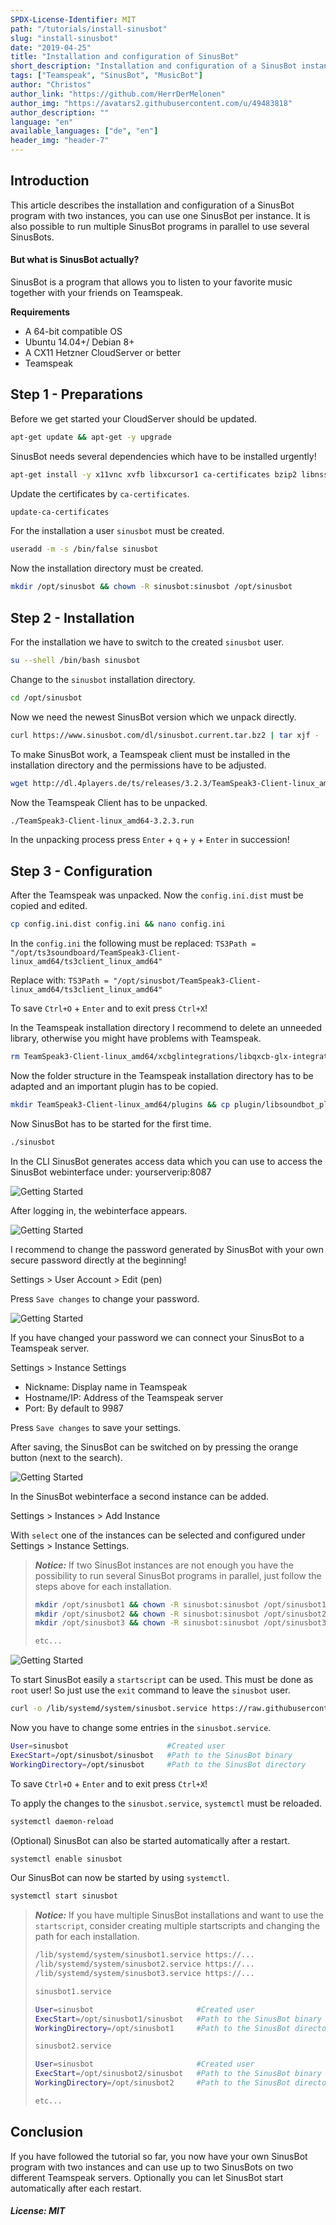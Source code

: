 ```yaml
---
SPDX-License-Identifier: MIT
path: "/tutorials/install-sinusbot"
slug: "install-sinusbot"
date: "2019-04-25"
title: "Installation and configuration of SinusBot"
short_description: "Installation and configuration of a SinusBot instance."
tags: ["Teamspeak", "SinusBot", "MusicBot"]
author: "Christos"
author_link: "https://github.com/HerrDerMelonen"
author_img: "https://avatars2.githubusercontent.com/u/49483818"
author_description: ""
language: "en"
available_languages: ["de", "en"]
header_img: "header-7"
---
```


## Introduction

This article describes the installation and configuration of a SinusBot program with two instances, you can use one SinusBot per instance. It is also possible to run multiple SinusBot programs in parallel to use several SinusBots.

#### But what is SinusBot actually?

SinusBot is a program that allows you to listen to your favorite music together with your friends on Teamspeak.

**Requirements**

+ A 64-bit compatible OS
+ Ubuntu 14.04+/ Debian 8+
+ A CX11 Hetzner CloudServer or better
+ Teamspeak

## Step 1 - Preparations

Before we get started your CloudServer should be updated.
```bash
apt-get update && apt-get -y upgrade
```

SinusBot needs several dependencies which have to be installed urgently!
```bash
apt-get install -y x11vnc xvfb libxcursor1 ca-certificates bzip2 libnss3 libegl1-mesa x11-xkb-utils libasound2 libglib2.0-0 libgl1 libnspr4 libfontconfig1 libxi6 libxcursor1 libxcomposite1 libasound2 libxtst6
```

Update the certificates by `ca-certificates`.
```bash
update-ca-certificates
```

For the installation a user `sinusbot` must be created.
```bash
useradd -m -s /bin/false sinusbot
```

Now the installation directory must be created.
```bash
mkdir /opt/sinusbot && chown -R sinusbot:sinusbot /opt/sinusbot
```

## Step 2 - Installation

For the installation we have to switch to the created `sinusbot` user.
```bash
su --shell /bin/bash sinusbot
```

Change to the `sinusbot` installation directory.
```bash
cd /opt/sinusbot
```

Now we need the newest SinusBot version which we unpack directly.
```bash
curl https://www.sinusbot.com/dl/sinusbot.current.tar.bz2 | tar xjf -
```

To make SinusBot work, a Teamspeak client must be installed in the installation directory and the permissions have to be adjusted.
```bash
wget http://dl.4players.de/ts/releases/3.2.3/TeamSpeak3-Client-linux_amd64-3.2.3.run && chmod 0755 TeamSpeak3-Client-linux_amd64-3.2.3.run
```

Now the Teamspeak Client has to be unpacked.
```bash
./TeamSpeak3-Client-linux_amd64-3.2.3.run
```

In the unpacking process press `Enter` + `q` + `y` + `Enter` in succession!

## Step 3 - Configuration

After the Teamspeak was unpacked. Now the `config.ini.dist` must be copied and edited.
```bash
cp config.ini.dist config.ini && nano config.ini
```

In the `config.ini` the following must be replaced:
`TS3Path = "/opt/ts3soundboard/TeamSpeak3-Client-linux_amd64/ts3client_linux_amd64"`

Replace with:
`TS3Path = "/opt/sinusbot/TeamSpeak3-Client-linux_amd64/ts3client_linux_amd64"`

To save `Ctrl+O` + `Enter` and to exit press `Ctrl+X`!

In the Teamspeak installation directory I recommend to delete an unneeded library, otherwise you might have problems with Teamspeak.
```bash
rm TeamSpeak3-Client-linux_amd64/xcbglintegrations/libqxcb-glx-integration.so
```

Now the folder structure in the Teamspeak installation directory has to be adapted and an important plugin has to be copied.
```bash
mkdir TeamSpeak3-Client-linux_amd64/plugins && cp plugin/libsoundbot_plugin.so TeamSpeak3-Client-linux_amd64/plugins/ && chmod 755 sinusbot
```

Now SinusBot has to be started for the first time.
```bash
./sinusbot
```

In the CLI SinusBot generates access data which you can use to access the SinusBot webinterface under: yourserverip:8087

![Getting Started](SinusBot-cli.png)

After logging in, the webinterface appears.

![Getting Started](SinusBot-webinterface.png)

I recommend to change the password generated by SinusBot with your own secure password directly at the beginning!

Settings > User Account > Edit (pen)

Press `Save changes` to change your password.

![Getting Started](SinusBot-settings-pwreset.png)

If you have changed your password we can connect your SinusBot to a Teamspeak server.

Settings > Instance Settings

+ Nickname: Display name in Teamspeak
+ Hostname/IP: Address of the Teamspeak server
+ Port: By default to 9987

Press `Save changes` to save your settings.

After saving, the SinusBot can be switched on by pressing the orange button (next to the search).

![Getting Started](SinusBot-settings.png)

In the SinusBot webinterface a second instance can be added.

Settings > Instances > Add Instance

With `select` one of the instances can be selected and configured under Settings > Instance Settings.

>***Notice:*** If two SinusBot instances are not enough you have the possibility to run several SinusBot programs in parallel, just follow the steps above for each installation.
>```bash
>mkdir /opt/sinusbot1 && chown -R sinusbot:sinusbot /opt/sinusbot1
>mkdir /opt/sinusbot2 && chown -R sinusbot:sinusbot /opt/sinusbot2
>mkdir /opt/sinusbot3 && chown -R sinusbot:sinusbot /opt/sinusbot3
>
>etc...
>```
![Getting Started](SinusBot-settings-instances.png)

To start SinusBot easily a `startscript` can be used. This must be done as `root` user! So just use the `exit` command to leave the `sinusbot` user.
```bash
curl -o /lib/systemd/system/sinusbot.service https://raw.githubusercontent.com/SinusBot/linux-startscript/master/sinusbot.service && nano /lib/systemd/system/sinusbot.service
```

Now you have to change some entries in the `sinusbot.service`.
```bash
User=sinusbot                      #Created user
ExecStart=/opt/sinusbot/sinusbot   #Path to the SinusBot binary
WorkingDirectory=/opt/sinusbot     #Path to the SinusBot directory
```

To save `Ctrl+O` + `Enter` and to exit press `Ctrl+X`!

To apply the changes to the `sinusbot.service`, `systemctl` must be reloaded.
```bash
systemctl daemon-reload
```

(Optional) SinusBot can also be started automatically after a restart.
```bash
systemctl enable sinusbot
```

Our SinusBot can now be started by using `systemctl`.
```bash
systemctl start sinusbot
```

> ***Notice:*** If you have multiple SinusBot installations and want to use the `startscript`, consider creating multiple startscripts and changing the path for each installation.
>```bash
>/lib/systemd/system/sinusbot1.service https://...
>/lib/systemd/system/sinusbot2.service https://...
>/lib/systemd/system/sinusbot3.service https://...
>```
>```bash
>sinusbot1.service
>
>User=sinusbot                       #Created user
>ExecStart=/opt/sinusbot1/sinusbot   #Path to the SinusBot binary
>WorkingDirectory=/opt/sinusbot1     #Path to the SinusBot directory
>
>```
>```bash
>sinusbot2.service
>
>User=sinusbot                       #Created user
>ExecStart=/opt/sinusbot2/sinusbot   #Path to the SinusBot binary
>WorkingDirectory=/opt/sinusbot2     #Path to the SinusBot directory
>
>etc...
>```
>

## Conclusion

If you have followed the tutorial so far, you now have your own SinusBot program with two instances and can use up to two SinusBots on two different Teamspeak servers. Optionally you can let SinusBot start automatically after each restart.

##### License: MIT

<!---

Contributors's Certificate of Origin

By making a contribution to this project, I certify that:

(a) The contribution was created in whole or in part by me and I have
    the right to submit it under the license indicated in the file; or

(b) The contribution is based upon previous work that, to the best of my
    knowledge, is covered under an appropriate license and I have the
    right under that license to submit that work with modifications,
    whether created in whole or in part by me, under the same license
    (unless I am permitted to submit under a different license), as
    indicated in the file; or

(c) The contribution was provided directly to me by some other person
    who certified (a), (b) or (c) and I have not modified it.

(d) I understand and agree that this project and the contribution are
    public and that a record of the contribution (including all personal
    information I submit with it, including my sign-off) is maintained
    indefinitely and may be redistributed consistent with this project
    or the license(s) involved.

Signed-off-by: c.akoutas@live.de

-->

